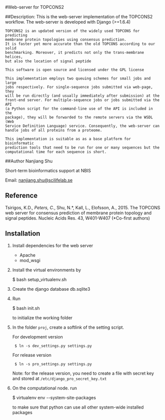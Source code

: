#Web-server for TOPCONS2

##Description:
    This is the web-server implementation of the TOPCONS2 workflow.
    The web-server is developed with Django (>=1.6.4)

    TOPCONS2 is an updated version of the widely used TOPCONS for predicting
    membrane protein topologies using consensus prediction.
    It is faster yet more accurate than the old TOPCONS according to our solid
    benchmarking. Moreover, it predicts not only the trans-membrane helices,
    but also the location of signal peptide

    This software is open source and licensed under the GPL license

    This implementation employs two queuing schemes for small jobs and large
    jobs respectively. For single-sequence jobs submitted via web-page, they
    will be run directly (and usually immediately after submission) at the
    front-end server. For multiple-sequence jobs or jobs submitted via the API
    (a Python script for the command-line use of the API is included in the
    package), they will be forwarded to the remote servers via the WSDL (Web
    Service Definition Language) service. Consequently, the web-server can
    handle jobs of all proteins from a proteome. 

    This implementation is suitable as as a base platform for bioinformatic
    prediction tools that need to be run for one or many sequences but the
    computational time for each sequence is short.

##Author
Nanjiang Shu

Short-term bioinformatics support at NBIS

Email: nanjiang.shu@scilifelab.se

## Reference
Tsirigos, K.D.*, Peters, C.*, Shu, N.*, Kall, L., Elofsson, A., 2015. The TOPCONS
web server for consensus prediction of membrane protein topology and signal
peptides. Nucleic Acids Res. 43, W401-W407 (*Co-first authors)

## Installation

1. Install dependencies for the web server
    * Apache
    * mod\_wsgi

2. Install the virtual environments by 

    $ bash setup_virtualenv.sh

3. Create the django database db.sqlite3

4. Run 

    $ bash init.sh

    to initialize the working folder

5. In the folder `proj`, create a softlink of the setting script.

    For development version

        $ ln -s dev_settings.py settings.py

    For release version

        $ ln -s pro_settings.py settings.py

    Note: for the release version, you need to create a file with secret key
    and stored at `/etc/django_pro_secret_key.txt`

6.  On the computational node. run 

    $ virtualenv env --system-site-packages

    to make sure that python can use all other system-wide installed packages

